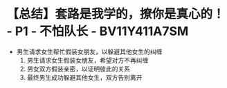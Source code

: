 # 【总结】套路是我学的，撩你是真心的！ - P1 - 不怕队长 - BV11Y411A7SM

-   男生请求女生帮忙假装女朋友，以躲避其他女生的纠缠
    1.  男生请求女生假装女朋友，希望对方不再纠缠
    2.  男女双方假装亲密，以证明彼此的关系
    3.  最终男生成功躲避其他女生，双方告别离开